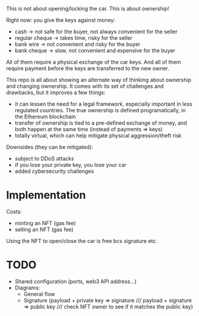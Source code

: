 

This is not about opening/locking the car.
This is about ownership!

Right now: you give the keys against money:
- cash -> not safe for the buyer, not always convenient for the seller
- regular cheque -> takes time, risky for the seller
- bank wire -> not convenient and risky for the buyer
- bank cheque -> slow, not convenient and expensive for the buyer

All of them require a physical exchange of the car keys. And all of them require payment before the keys are transferred to the new owner.

This repo is all about showing an alternate way of thinking about ownership and changing ownership.
It comes with its set of challenges and drawbacks, but it improves a few things:
- it can lessen the need for a legal framework, especially important in less regulated countries. The true ownership is defined programatically, in the Ethereum blockchain
- transfer of ownership is tied to a pre-defined exchange of money, and both happen at the same time (instead of payments => keys)
- totally virtual, which can help mitigate physical aggression/theft risk

Downsides (they can be mitigated):
- subject to DDoS attacks
- if you lose your private key, you lose your car
- added cybersecurity challenges

# Implementation

Costs:
- minting an NFT (gas fee)
- selling an NFT (gas fee)

Using the NFT to open/close the car is free bcs signature etc.

# TODO

- Shared configuration (ports, web3 API address...)
- Diagrams:
  - General flow
  - Signature (payload + private key => signature /// payload + signature => public key /// check NFT owner to see if it matches the public key)
